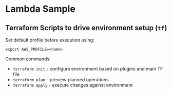 # Lambda Sample

## Terraform Scripts to drive environment setup (`tf`) 

Set default profile before execution using:

`export AWS_PROFILE=<name>`

Common commands:

* `terraform init` - configure environment based on plugins and main TF file
* `terraform plan` - preview planned operations
* `terraform apply` - execute changes against environment